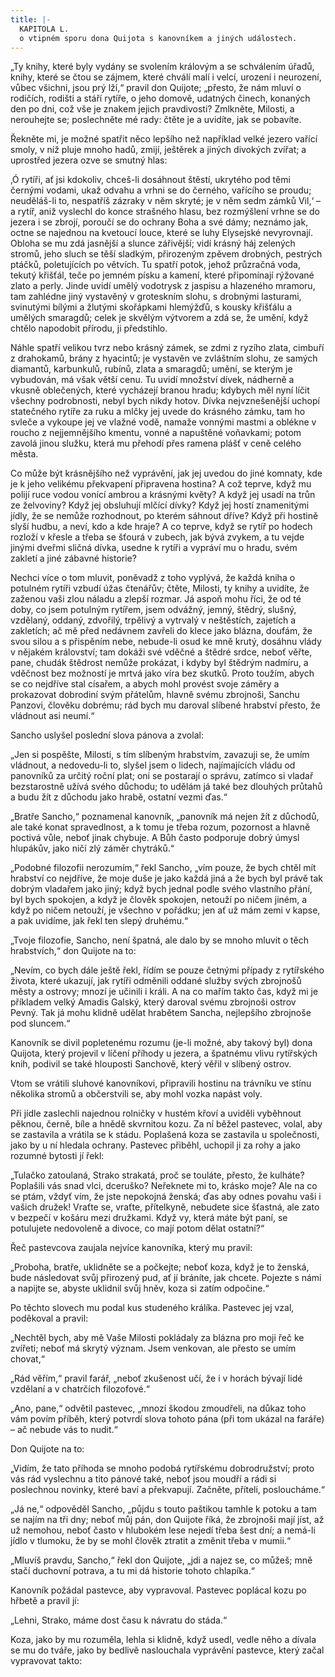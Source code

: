 ```yaml
---
title: |-
  KAPITOLA L.
  o vtipném sporu dona Quijota s kanovníkem a jiných událostech.
---
```


„Ty knihy, které byly vydány se svolením královým a se schválením úřadů, knihy, které se čtou se zájmem, které chválí malí i velcí, urození i neurození, vůbec všichni, jsou prý lží,“ pravil don Quijote; „přesto, že nám mluví o rodičích, rodišti a stáří rytíře, o jeho domově, udatných činech, konaných den po dni, což vše je znakem jejich pravdivosti? Zmlkněte, Milosti, a nerouhejte se; poslechněte mé rady: čtěte je a uvidíte, jak se pobavíte.

Řekněte mi, je možné spatřit něco lepšího než například velké jezero vařící smoly, v níž pluje mnoho hadů, zmijí, ještěrek a jiných divokých zvířat; a uprostřed jezera ozve se smutný hlas:

‚Ó rytíři, ať jsi kdokoliv, chceš-li dosáhnout štěstí, ukrytého pod těmi černými vodami, ukaž odvahu a vrhni se do černého, vařícího se proudu; neuděláš-li to, nespatříš zázraky v něm skryté; je v něm sedm zámků Vil,‘ – a rytíř, aniž vyslechl do konce strašného hlasu, bez rozmýšlení vrhne se do jezera i se zbrojí, poroučí se do ochrany Boha a své dámy; neznámo jak, octne se najednou na kvetoucí louce, které se luhy Elysejské nevyrovnají. Obloha se mu zdá jasnější a slunce zářivější; vidí krásný háj zelených stromů, jeho sluch se těší sladkým, přirozeným zpěvem drobných, pestrých ptáčků, poletujících po větvích. Tu spatří potok, jehož průzračná voda, tekutý křišťál, teče po jemném písku a kamení, které připomínají rýžované zlato a perly. Jinde uvidí umělý vodotrysk z jaspisu a hlazeného mramoru, tam zahlédne jiný vystavěný v groteskním slohu, s drobnými lasturami, svinutými bílými a žlutými skořápkami hlemýžďů, s kousky křišťálu a umělých smaragdů; celek je skvělým výtvorem a zdá se, že umění, když chtělo napodobit přírodu, ji předstihlo.

Náhle spatří velikou tvrz nebo krásný zámek, se zdmi z ryzího zlata, cimbuří z drahokamů, brány z hyacintů; je vystavěn ve zvláštním slohu, ze samých diamantů, karbunkulů, rubínů, zlata a smaragdů; umění, se kterým je vybudován, má však větší cenu. Tu uvidí množství dívek, nádherně a vkusně oblečených, které vycházejí branou hradu; kdybych měl nyní líčit všechny podrobnosti, nebyl bych nikdy hotov. Dívka nejvznešenější uchopí statečného rytíře za ruku a mlčky jej uvede do krásného zámku, tam ho svleče a vykoupe jej ve vlažné vodě, namaže vonnými mastmi a oblékne v roucho z nejjemnějšího kmentu, vonné a napuštěné voňavkami; potom zavolá jinou služku, která mu přehodí přes ramena plášť v ceně celého města.

Co může být krásnějšího než vyprávění, jak jej uvedou do jiné komnaty, kde je k jeho velikému překvapení připravena hostina? A což teprve, když mu polijí ruce vodou vonící ambrou a krásnými květy? A když jej usadí na trůn ze želvoviny? Když jej obsluhují mlčící dívky? Když jej hostí znamenitými jídly, že se nemůže rozhodnout, po kterém sáhnout dříve? Když při hostině slyší hudbu, a neví, kdo a kde hraje? A co teprve, když se rytíř po hodech rozloží v křesle a třeba se šťourá v zubech, jak bývá zvykem, a tu vejde jinými dveřmi sličná dívka, usedne k rytíři a vypráví mu o hradu, svém zakletí a jiné zábavné historie?

Nechci více o tom mluvit, poněvadž z toho vyplývá, že každá kniha o potulném rytíři vzbudí úžas čtenářův; čtěte, Milosti, ty knihy a uvidíte, že zaženou vaši zlou náladu a zlepší rozmar. Já aspoň mohu říci, že od té doby, co jsem potulným rytířem, jsem odvážný, jemný, štědrý, slušný, vzdělaný, oddaný, zdvořilý, trpělivý a vytrvalý v neštěstích, zajetích a zakletích; ač mě před nedávnem zavřeli do klece jako blázna, doufám, že svou silou a s přispěním nebe, nebude-li osud ke mně krutý, dosáhnu vlády v nějakém království; tam dokáži své vděčné a štědré srdce, neboť věřte, pane, chudák štědrost nemůže prokázat, i kdyby byl štědrým nadmíru, a vděčnost bez možností je mrtvá jako víra bez skutků. Proto toužím, abych se co nejdříve stal císařem, a abych mohl provést svoje záměry a prokazovat dobrodiní svým přátelům, hlavně svému zbrojnoši, Sanchu Panzovi, člověku dobrému; rád bych mu daroval slíbené hrabství přesto, že vládnout asi neumí.“

Sancho uslyšel poslední slova pánova a zvolal:

„Jen si pospěšte, Milosti, s tím slíbeným hrabstvím, zavazuji se, že umím vládnout, a nedovedu-li to, slyšel jsem o lidech, najímajících vládu od panovníků za určitý roční plat; oni se postarají o správu, zatímco si vladař bezstarostně užívá svého důchodu; to udělám já také bez dlouhých průtahů a budu žít z důchodu jako hrabě, ostatní vezmi ďas.“

„Bratře Sancho,“ poznamenal kanovník, „panovník má nejen žít z důchodů, ale také konat spravedlnost, a k tomu je třeba rozum, pozornost a hlavně poctivá vůle, neboť jinak chybuje. A Bůh často podporuje dobrý úmysl hlupákův, jako ničí zlý záměr chytráků.“

„Podobné filozofii nerozumím,“ řekl Sancho, „vím pouze, že bych chtěl mít hrabství co nejdříve, že moje duše je jako každá jiná a že bych byl právě tak dobrým vladařem jako jiný; když bych jednal podle svého vlastního přání, byl bych spokojen, a když je člověk spokojen, netouží po ničem jiném, a když po ničem netouží, je všechno v pořádku; jen ať už mám zemi v kapse, a pak uvidíme, jak řekl ten slepý druhému.“

„Tvoje filozofie, Sancho, není špatná, ale dalo by se mnoho mluvit o těch hrabstvích,“ don Quijote na to:

„Nevím, co bych dále ještě řekl, řídím se pouze četnými případy z rytířského života, které ukazují, jak rytíři odměnili oddané služby svých zbrojnošů městy a ostrovy; mnozí je učinili i králi. A na co mařím takto čas, když mi je příkladem velký Amadis Galský, který daroval svému zbrojnoši ostrov Pevný. Tak já mohu klidně udělat hrabětem Sancha, nejlepšího zbrojnoše pod sluncem.“

Kanovník se divil popletenému rozumu (je-li možné, aby takový byl) dona Quijota, který projevil v líčení příhody u jezera, a špatnému vlivu rytířských knih, podivil se také hlouposti Sanchově, který věřil v slíbený ostrov.

Vtom se vrátili sluhové kanovníkovi, připravili hostinu na trávníku ve stínu několika stromů a občerstvili se, aby mohl vozka napást voly.

Při jídle zaslechli najednou rolničky v hustém křoví a uviděli vyběhnout pěknou, černě, bíle a hnědě skvrnitou kozu. Za ní běžel pastevec, volal, aby se zastavila a vrátila se k stádu. Poplašená koza se zastavila u společnosti, jako by u ní hledala ochrany. Pastevec přiběhl, uchopil ji za rohy a jako rozumné bytosti jí řekl:

„Tulačko zatoulaná, Strako strakatá, proč se touláte, přesto, že kulháte? Poplašili vás snad vlci, dceruško? Neřeknete mi to, krásko moje? Ale na co se ptám, vždyť vím, že jste nepokojná ženská; ďas aby odnes povahu vaši i vašich družek! Vraťte se, vraťte, přítelkyně, nebudete sice šťastná, ale zato v bezpečí v košáru mezi družkami. Když vy, která máte být paní, se potulujete nedovoleně a divoce, co mají potom dělat ostatní?“

Řeč pastevcova zaujala nejvíce kanovníka, který mu pravil:

„Proboha, bratře, uklidněte se a počkejte; neboť koza, když je to ženská, bude následovat svůj přirozený pud, ať jí bráníte, jak chcete. Pojezte s námi a napijte se, abyste uklidnil svůj hněv, koza si zatím odpočine.“

Po těchto slovech mu podal kus studeného králíka. Pastevec jej vzal, poděkoval a pravil:

„Nechtěl bych, aby mě Vaše Milosti pokládaly za blázna pro moji řeč ke zvířeti; neboť má skrytý význam. Jsem venkovan, ale přesto se umím chovat,“

„Rád věřím,“ pravil farář, „neboť zkušenost učí, že i v horách bývají lidé vzdělaní a v chatrčích filozofové.“

„Ano, pane,“ odvětil pastevec, „mnozí škodou zmoudřeli, na důkaz toho vám povím příběh, který potvrdí slova tohoto pána (při tom ukázal na faráře) – ač nebude vás to nudit.“

Don Quijote na to:

„Vidím, že tato příhoda se mnoho podobá rytířskému dobrodružství; proto vás rád vyslechnu a tito pánové také, neboť jsou moudří a rádi si poslechnou novinky, které baví a překvapují. Začněte, příteli, posloucháme.“

„Já ne,“ odpověděl Sancho, „půjdu s touto paštikou tamhle k potoku a tam se najím na tři dny; neboť můj pán, don Quijote říká, že zbrojnoši mají jíst, až už nemohou, neboť často v hlubokém lese nejedí třeba šest dní; a nemá-li jídlo v tlumoku, že by se mohl člověk ztratit a změnit třeba v mumii.“

„Mluvíš pravdu, Sancho,“ řekl don Quijote, „jdi a najez se, co můžeš; mně stačí duchovní potrava, a tu mi dá historie tohoto chlapíka.“

Kanovník požádal pastevce, aby vypravoval. Pastevec poplácal kozu po hřbetě a pravil jí:

„Lehni, Strako, máme dost času k návratu do stáda.“

Koza, jako by mu rozuměla, lehla si klidně, když usedl, vedle něho a dívala se mu do tváře, jako by bedlivě naslouchala vyprávění pastevce, který začal vypravovat takto:
